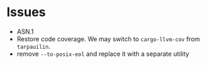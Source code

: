 # Issues

- ASN.1
- Restore code coverage. We may switch to `cargo-llvm-cov` from `tarpauilin`.
- remove `--to-posix-eol` and replace it with a separate utility
